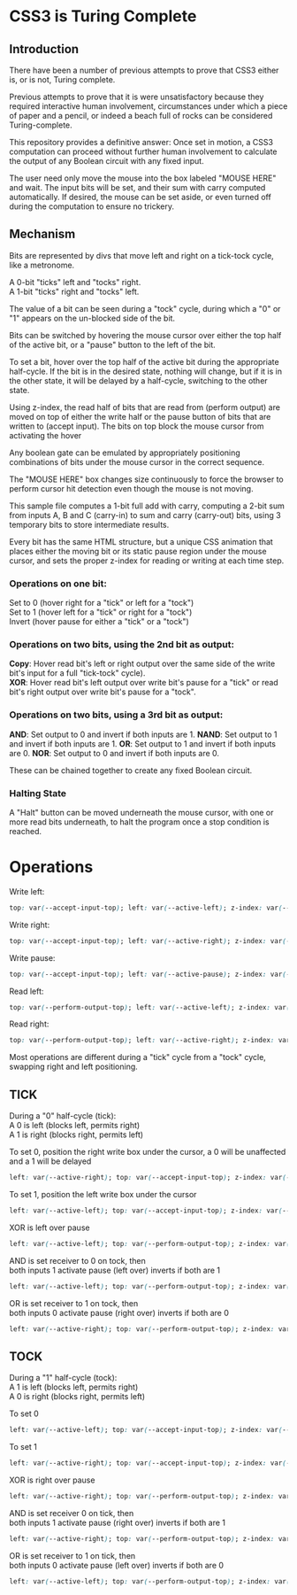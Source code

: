 # CSS3 is Turing Complete

## Introduction

There have been a number of previous attempts to prove that CSS3 either is, or is not, Turing complete.

Previous attempts to prove that it is were unsatisfactory because they required interactive human involvement, circumstances under which a piece of paper and a pencil, or indeed a beach full of rocks can be considered Turing-complete.

This repository provides a definitive answer: Once set in motion, a CSS3 computation can proceed without further human involvement to calculate the output of any Boolean circuit with any fixed input.

The user need only move the mouse into the box labeled "MOUSE HERE" and wait. The input bits will be set, and their sum with carry computed automatically. If desired, the mouse can be set aside, or even turned off during the computation to ensure no trickery.

## Mechanism

Bits are represented by divs that move left and right on a tick-tock cycle, like a metronome.

A 0-bit "ticks" left and "tocks" right.<br>
A 1-bit "ticks" right and "tocks" left.

The value of a bit can be seen during a "tock" cycle, during which a "0" or "1" appears on the un-blocked side of the bit.

Bits can be switched by hovering the mouse cursor over either the top half of the active bit,
or a "pause" button to the left of the bit.

To set a bit, hover over the top half of the active bit during the appropriate half-cycle. If the bit
is in the desired state, nothing will change, but if it is in the other state, it will be delayed
by a half-cycle, switching to the other state.

Using z-index, the read half of bits that are read from (perform output) are moved on top of either
the write half or the pause button of bits that are written to (accept input).
The bits on top block the mouse cursor from activating the hover 

Any boolean gate can be emulated by appropriately positioning combinations of bits under the mouse cursor
in the correct sequence.

The "MOUSE HERE" box changes size continuously to force the browser to perform cursor hit detection
even though the mouse is not moving.

This sample file computes a 1-bit full add with carry, computing a 2-bit sum from inputs A, B and C (carry-in)
to sum and carry (carry-out) bits, using 3 temporary bits to store intermediate results.

Every bit has the same HTML structure, but a unique CSS animation that places either the moving bit or
its static pause region under the mouse cursor, and sets the proper z-index for reading or writing at
each time step.

### Operations on one bit:<br>
Set to 0 (hover right for a "tick" or left for a "tock")<br>
Set to 1 (hover left for a "tick" or right for a "tock")<br>
Invert (hover pause for either a "tick" or a "tock")<br>

### Operations on two bits, using the 2nd bit as output:<br>
**Copy**: Hover read bit's left or right output over the same side of the write bit's input for a full "tick-tock" cycle).<br>
**XOR**: Hover read bit's left output over write bit's pause for a "tick" or read bit's right output over write bit's pause for a "tock".

### Operations on two bits, using a 3rd bit as output:<br>
**AND**: Set output to 0 and invert if both inputs are 1.
**NAND**: Set output to 1 and invert if both inputs are 1.
**OR**: Set output to 1 and invert if both inputs are 0.
**NOR**: Set output to 0 and invert if both inputs are 0.

These can be chained together to create any fixed Boolean circuit.

### Halting State
A "Halt" button can be moved underneath the mouse cursor, with one or more read bits underneath,
to halt the program once a stop condition is reached.

# Operations
Write left:
```css
top: var(--accept-input-top); left: var(--active-left); z-index: var(--accept-input-z);
```
Write right:
```css
top: var(--accept-input-top); left: var(--active-right); z-index: var(--accept-input-z);
```
Write pause:
```css
top: var(--accept-input-top); left: var(--active-pause); z-index: var(--accept-input-z); 
```

Read left:
```css
top: var(--perform-output-top); left: var(--active-left); z-index: var(--perform-output-z);
```
Read right:
```css
top: var(--perform-output-top); left: var(--active-right); z-index: var(--perform-output-z); 
```

Most operations are different during a "tick" cycle from a "tock" cycle, swapping right and left positioning.
## TICK

During a "0" half-cycle (tick):<br>
A 0 is left  (blocks left,  permits right)<br>
A 1 is right (blocks right, permits left)

To set 0, position the right write box under the cursor, a 0 will be unaffected and a 1 will be delayed
```css
left: var(--active-right); top: var(--accept-input-top); z-index: var(--accept-input-z);
```

To set 1, position the left write box under the cursor
```css
left: var(--active-left); top: var(--accept-input-top); z-index: var(--accept-input-z);
```

XOR is left over pause 
```css
left: var(--active-left); top: var(--perform-output-top); z-index: var(--perform-output-z);
```

AND is set receiver to 0 on tock, then<br>
both inputs 1 activate pause (left over) inverts if both are 1
```css
left: var(--active-left); top: var(--perform-output-top); z-index: var(--perform-output-z);
```

OR is set receiver to 1 on tock, then<br>
both inputs 0 activate pause (right over) inverts if both are 0
```css
left: var(--active-right); top: var(--perform-output-top); z-index: var(--perform-output-z);
```

## TOCK

During a "1" half-cycle (tock):<br>
A 1 is left  (blocks left,  permits right)<br>
A 0 is right (blocks right, permits left)

To set 0
```css
left: var(--active-left); top: var(--accept-input-top); z-index: var(--accept-input-z);
```

To set 1
```css
left: var(--active-right); top: var(--accept-input-top); z-index: var(--accept-input-z); 
```

XOR is right over pause
```css
left: var(--active-right); top: var(--perform-output-top); z-index: var(--perform-output-z); 
```

AND is set receiver 0 on tick, then<br>
both inputs 1 activate pause (right over) inverts if both are 1
```css
left: var(--active-right); top: var(--perform-output-top); z-index: var(--perform-output-z); 
```

OR is set receiver to 1 on tick, then<br>
both inputs 0 activate pause (left over) inverts if both are 0
```css
left: var(--active-left); top: var(--perform-output-top); z-index: var(--perform-output-z);
```
